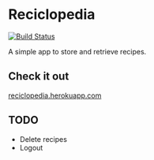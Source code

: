 # Reciclopedia

[![Build Status](https://travis-ci.org/SvenvDam/reciclopedia.svg?branch=master)](https://travis-ci.org/SvenvDam/reciclopedia)

A simple app to store and retrieve recipes.

## Check it out
[reciclopedia.herokuapp.com](https://reciclopedia.herokuapp.com)

## TODO

* Delete recipes
* Logout

